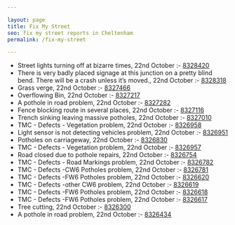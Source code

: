 ```yaml
---

layout: page
title: Fix My Street
seo: fix my street reports in Cheltenham
permalink: /fix-my-street

---
```


<!-- fix_marker starts -->

- Street lights turning off at bizarre times, 22nd October :- [8328420](https://www.fixmystreet.com/report/8328420)
- There is very badly placed signage at this junction on a pretty blind bend. There will be a crash unless it’s moved., 22nd October :- [8328318](https://www.fixmystreet.com/report/8328318)
- Grass verge, 22nd October :- [8327466](https://www.fixmystreet.com/report/8327466)
- Overflowing Bin, 22nd October :- [8327217](https://www.fixmystreet.com/report/8327217)
- A pothole in road problem, 22nd October :- [8327282](https://www.fixmystreet.com/report/8327282)
- Fence blocking route in several places, 22nd October :- [8327116](https://www.fixmystreet.com/report/8327116)
- Trench sinking leaving massive potholes, 22nd October :- [8327010](https://www.fixmystreet.com/report/8327010)
- TMC - Defects - Vegetation problem, 22nd October :- [8326958](https://www.fixmystreet.com/report/8326958)
- Light sensor is not detecting vehicles problem, 22nd October :- [8326951](https://www.fixmystreet.com/report/8326951)
- Potholes on carriageway, 22nd October :- [8326830](https://www.fixmystreet.com/report/8326830)
- TMC - Defects - Vegetation problem, 22nd October :- [8326957](https://www.fixmystreet.com/report/8326957)
- Road closed due to pothole repairs, 22nd October :- [8326754](https://www.fixmystreet.com/report/8326754)
- TMC - Defects - Road Markings problem, 22nd October :- [8326782](https://www.fixmystreet.com/report/8326782)
- TMC - Defects -CW6 Potholes  problem, 22nd October :- [8326781](https://www.fixmystreet.com/report/8326781)
- TMC - Defects -FW6 Potholes problem, 22nd October :- [8326620](https://www.fixmystreet.com/report/8326620)
- TMC - Defects -other CW6 problem, 22nd October :- [8326619](https://www.fixmystreet.com/report/8326619)
- TMC - Defects -FW6 Potholes problem, 22nd October :- [8326618](https://www.fixmystreet.com/report/8326618)
- TMC - Defects -FW6 Potholes problem, 22nd October :- [8326617](https://www.fixmystreet.com/report/8326617)
- Tree cutting, 22nd October :- [8326300](https://www.fixmystreet.com/report/8326300)
- A pothole in road problem, 22nd October :- [8326434](https://www.fixmystreet.com/report/8326434)

<!-- fix_marker ends -->